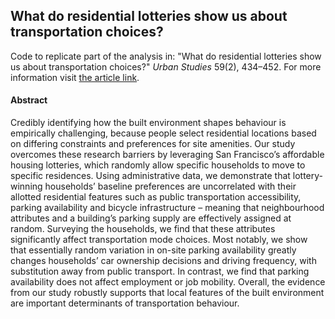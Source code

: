 ## What do residential lotteries show us about transportation choices?
Code to replicate part of the analysis in: "What do residential lotteries show us about transportation choices?" *Urban Studies* 59(2), 434–452.
For more information visit [the article link](https://journals.sagepub.com/doi/abs/10.1177/0042098021995139).

#### Abstract
Credibly identifying how the built environment shapes behaviour is empirically challenging, because people select residential locations based on differing constraints and preferences for site amenities. Our study overcomes these research barriers by leveraging San Francisco’s affordable housing lotteries, which randomly allow specific households to move to specific residences. Using administrative data, we demonstrate that lottery-winning households’ baseline preferences are uncorrelated with their allotted residential features such as public transportation accessibility, parking availability and bicycle infrastructure – meaning that neighbourhood attributes and a building’s parking supply are effectively assigned at random. Surveying the households, we find that these attributes significantly affect transportation mode choices. Most notably, we show that essentially random variation in on-site parking availability greatly changes households’ car ownership decisions and driving frequency, with substitution away from public transport. In contrast, we find that parking availability does not affect employment or job mobility. Overall, the evidence from our study robustly supports that local features of the built environment are important determinants of transportation behaviour.

